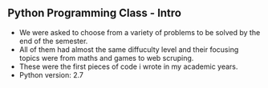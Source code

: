 ## Python Programming Class - Intro

*  We were asked to choose from a variety of problems to be solved by the end of the semester.
*  All of them had almost the same diffuculty level and their focusing topics were from maths and games to web scruping.
*  These were the first pieces of code i wrote in my academic years.
*  Python version: 2.7
